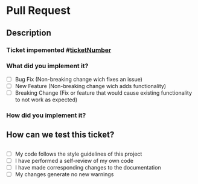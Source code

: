 # Pull Request

## Description

### Ticket impemented #[ticketNumber](https://coucat.atlassian.net/browse/{ticketNumber})

[//]:<> (You can see the number of ticket in Jira in the top of task, put a number in the place and the new link)
### What did you implement it?

- [ ] Bug Fix (Non-breaking change wich fixes an issue)
- [ ] New Feature (Non-breaking change wich adds functionality)
- [ ] Breaking Change (Fix or feature that would cause existing functionality to not work as expected)

[//]:<> (Mark with an 'x')


### How did you implement it?
[//]:<> (In this section, )

## How can we test this ticket?
[//]:<> (Write in this part all the commands that you can use to test the code that you made)
##
- [ ] My code follows the style guidelines of this project
- [ ] I have performed a self-review of my own code
- [ ] I have made corresponding changes to the documentation
- [ ] My changes generate no new warnings 

[//]:<> (Mark with a 'x' or a space )
